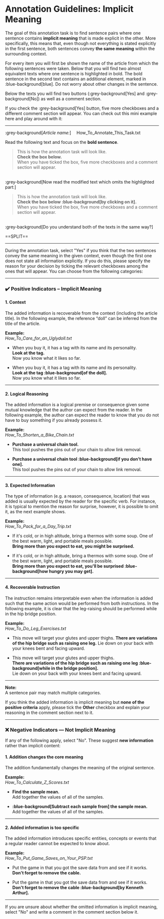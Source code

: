 # Annotation Guidelines: Implicit Meaning

The goal of this annotation task is to find sentence pairs where one sentence contains **implicit meaning** that is made explicit in the other. More specifically, this means that, even though not everything is stated explicitly in the first sentence, both sentences convey **the same meaning** within the surrounding context.

For every item you will first be shown the name of the article from which the following sentences were taken. Below that you will find two almost equivalent texts where one sentence is highlighted in bold. The bold sentence in the second text contains an additional element, marked in :blue-background[blue]. Do not worry about other changes in the sentence.

Below the texts you will find two buttons (:grey-background[Yes] and :grey-background[No]) as well as a comment section.

If you check the :grey-background[Yes] button, five more checkboxes and a different comment section will appear. You can check out this mini example here and play around with it:

---
:grey-background[*Article name:*] &emsp;How_To_Annotate_This_Task.txt

Read the following text and focus on the **bold sentence**. 
 

> This is how the annotation task will look like.  
> **Check the box below.**  
> When you have ticked the box, five more checkboxes and a comment section will appear.  
 
\
:grey-background[Now read the modified text which omits the highlighted part:] 
 

> This is how the annotation task will look like.  
> **Check the box below :blue-background[by clicking on it].**  
> When you have ticked the box, five more checkboxes and a comment section will appear. 
 
\
:grey-background[Do you understand both of the texts in the same way?]

==SPLIT==

---

During the annotation task, select "Yes" if you think that the two sentences convey the same meaning in the given context, even though the first one does not state all information explicitly. If you do this, please specify the reason for your decision by ticking the relevant checkboxes among the ones that will appear. You can choose from the following categories:

---

### ✔️ Positive Indicators – Implicit Meaning

#### **1. Context**
The added information is recoverable from the context (including the article title). In the following example, the reference “doll” can be inferred from the title of the article.

**Example:**  
*How_To_Care_for_an_Uglydoll.txt*  
* When you buy it, it has a tag with its name and its personality.  
  **Look at the tag.**  
  Now you know what it likes so far.

* When you buy it, it has a tag with its name and its personality.  
  **Look at the tag :blue-background[of the doll].**  
  Now you know what it likes so far.

---

#### **2. Logical Reasoning**
The added information is a logical premise or consequence given some mutual knowledge that the author can expect from the reader. In the following example, the author can expect the reader to know that you do not have to buy something if you already possess it.

**Example:**  
*How_To_Shorten_a_Bike_Chain.txt*  
* **Purchase a universal chain tool.**  
  This tool pushes the pins out of your chain to allow link removal.

* **Purchase a universal chain tool :blue-background[if you don’t have one].**  
  This tool pushes the pins out of your chain to allow link removal.

---

#### **3. Expected Information**

The type of information (e.g. a reason, consequence, location) that was added is usually expected by the reader for the specific verb. For instance, it is typical to mention the reason for surprise, however, it is possible to omit it, as the next example shows.

**Example:**  
*How_To_Pack_for_a_Day_Trip.txt*  
* If it's cold, or in high altitude, bring a thermos with some soup. One of the best warm, light, and portable meals possible.  
  **Bring more than you expect to eat, you might be surprised.**

* If it's cold, or in high altitude, bring a thermos with some soup. One of the best warm, light, and portable meals possible.  
  **Bring more than you expect to eat, you'll be surprised :blue-background[how hungry you may get].**

---

#### **4. Recoverable Instruction**
The instruction remains interpretable even when the information is added such that the same action would be performed from both instructions. In the following example, it is clear that the leg-raising should be performed while in the hip bridge position.

**Example:**  
*How_To_Do_Leg_Exercises.txt*  
* This move will target your glutes and upper thighs.  **There are variations of the hip bridge such as raising one leg.** 
  Lie down on your back with your knees bent and facing upward.

* This move will target your glutes and upper thighs.  
  **There are variations of the hip bridge such as raising one leg :blue-background[while in the bridge position].**  
  Lie down on your back with your knees bent and facing upward.

---

**Note:**  
A sentence pair may match multiple categories.  

[comment]: # (For example, the third example could also fall under **Context**, since what one might be surprised about is evident from the immediate context.)

If you think the added information is implicit meaning but **none of the positive criteria** apply, please tick the **Other** checkbox and explain your reasoning in the comment section next to it.

---

### ❌ Negative Indicators — Not Implicit Meaning

If any of the following apply, select "No". These suggest **new information** rather than implicit content:

#### **1. Addition changes the core meaning**
The addition fundamentally changes the meaning of the original sentence.

**Example:**  
*How_To_Calculate_Z_Scores.txt* 
* **Find the sample mean.**  
  Add together the values of all of the samples.

* **:blue-background[Subtract each sample from] the sample mean.**  
  Add together the values of all of the samples.

---

#### **2. Added information is too specific**
The added information introduces specific entities, concepts or events that a regular reader cannot be expected to know about.

**Example:**  
*How_To_Put_Game_Saves_on_Your_PSP.txt*  
* Put the game in that you got the save data from and see if it works. 
  **Don't forget to remove the cable.**

* Put the game in that you got the save data from and see if it works.  
  **Don't forget to remove the cable :blue-background[by Kenneth Arthur].**

---

If you are unsure about whether the omitted information is implicit meaning, select "No" and write a comment in the comment section below it.
